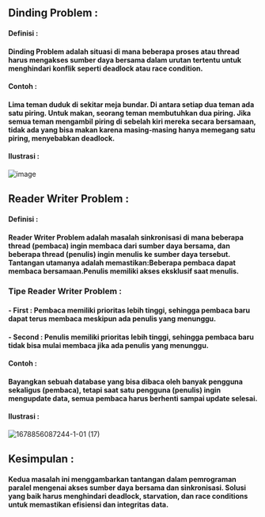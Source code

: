 ## Dinding Problem :
#### Definisi :
#### Dinding Problem adalah situasi di mana beberapa proses atau thread harus mengakses sumber daya bersama dalam urutan tertentu untuk menghindari konflik seperti deadlock atau race condition.
#### Contoh :
#### Lima teman duduk di sekitar meja bundar. Di antara setiap dua teman ada satu piring. Untuk makan, seorang teman membutuhkan dua piring. Jika semua teman mengambil piring di sebelah kiri mereka secara bersamaan, tidak ada yang bisa makan karena masing-masing hanya memegang satu piring, menyebabkan deadlock.
#### Ilustrasi : 
![image](https://github.com/fahmiwulidan/SysOP24-3123521009/assets/160559491/b9965a77-cd32-4958-805c-6d3c64d17b72)
##
## Reader Writer Problem :
#### Definisi :
#### Reader Writer Problem adalah masalah sinkronisasi di mana beberapa thread (pembaca) ingin membaca dari sumber daya bersama, dan beberapa thread (penulis) ingin menulis ke sumber daya tersebut. Tantangan utamanya adalah memastikan:Beberapa pembaca dapat membaca bersamaan.Penulis memiliki akses eksklusif saat menulis.
### Tipe Reader Writer Problem :
#### - First : Pembaca memiliki prioritas lebih tinggi, sehingga pembaca baru dapat terus membaca meskipun ada penulis yang menunggu.
#### - Second : Penulis memiliki prioritas lebih tinggi, sehingga pembaca baru tidak bisa mulai membaca jika ada penulis yang menunggu.
#### Contoh :
#### Bayangkan sebuah database yang bisa dibaca oleh banyak pengguna sekaligus (pembaca), tetapi saat satu pengguna (penulis) ingin mengupdate data, semua pembaca harus berhenti sampai update selesai.
#### Ilustrasi :
![1678856087244-1-01 (17)](https://github.com/fahmiwulidan/SysOP24-3123521009/assets/160559491/d69f57aa-8e0d-4849-95db-99432af63c86)
##
## Kesimpulan :
#### Kedua masalah ini menggambarkan tantangan dalam pemrograman paralel mengenai akses sumber daya bersama dan sinkronisasi. Solusi yang baik harus menghindari deadlock, starvation, dan race conditions untuk memastikan efisiensi dan integritas data.
